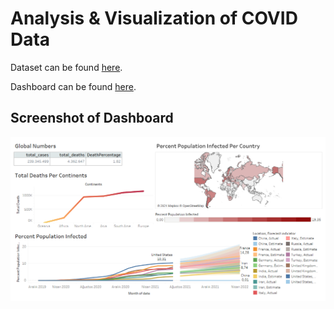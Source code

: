 # Analysis & Visualization of COVID Data

Dataset can be found [here](https://ourworldindata.org/covid-deaths).

Dashboard can be found [here](https://public.tableau.com/views/CovidDashboard_16296673517760/Dashboard1?:language=en-US&:retry=yes&:display_count=n&:origin=viz_share_link).


## Screenshot of Dashboard
![Dashboard](Tableau/CovidDashboard.png)


